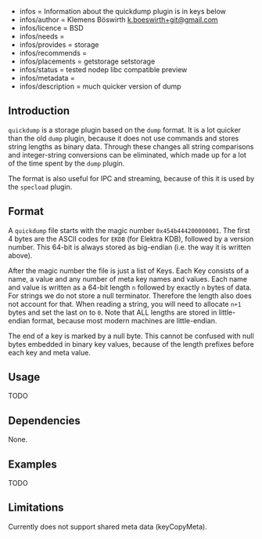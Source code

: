 - infos = Information about the quickdump plugin is in keys below
- infos/author = Klemens Böswirth <k.boeswirth+git@gmail.com>
- infos/licence = BSD
- infos/needs =
- infos/provides = storage
- infos/recommends =
- infos/placements = getstorage setstorage
- infos/status = tested nodep libc compatible preview
- infos/metadata =
- infos/description = much quicker version of dump

## Introduction

`quickdump` is a storage plugin based on the `dump` format. It is a lot quicker than the old `dump` plugin, because it does not use commands
and stores string lengths as binary data. Through these changes all string comparisons and integer-string conversions can be eliminated, 
which made up for a lot of the time spent by the `dump` plugin.

The format is also useful for IPC and streaming, because of this it is used by the `specload` plugin.

## Format

A `quickdump` file starts with the magic number `0x454b444200000001`. The first 4 bytes are the ASCII codes for `EKDB` (for Elektra KDB),
followed by a version number. This 64-bit is always stored as big-endian (i.e. the way it is written above).

After the magic number the file is just a list of Keys. Each Key consists of a name, a value and any number of meta key names and values.
Each name and value is written as a 64-bit length `n` followed by exactly `n` bytes of data. For strings we do not store a null terminator.
Therefore the length also does not account for that. When reading a string, you will need to allocate `n+1` bytes and set the last on to `0`.
Note that ALL lengths are stored in little-endian format, because most modern machines are little-endian.

The end of a key is marked by a null byte. This cannot be confused with null bytes embedded in binary key values, because of the length
prefixes before each key and meta value.

## Usage

TODO

## Dependencies

None.

## Examples

TODO

## Limitations

Currently does not support shared meta data (keyCopyMeta).
